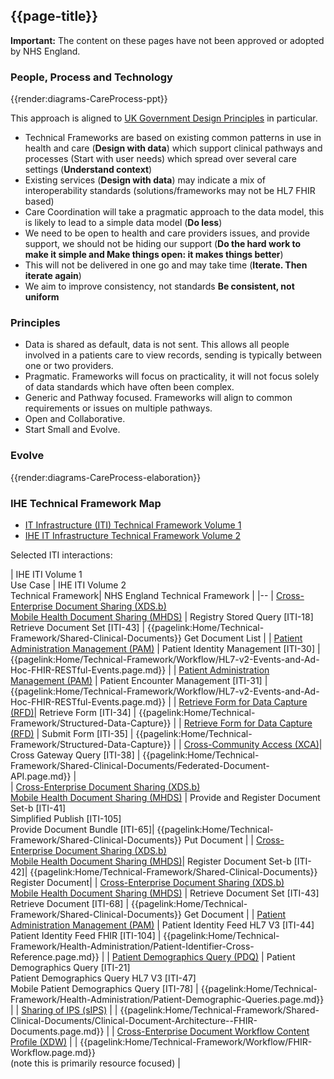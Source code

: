 ## {{page-title}}

<div markdown="span" class="alert alert-warning" role="alert"><i class="fa fa-information"></i><b> Important:</b> The content on these pages have not been approved or adopted by NHS England.</div>

### People, Process and Technology

{{render:diagrams-CareProcess-ppt}}

This approach is aligned to [UK Government Design Principles](https://www.gov.uk/guidance/government-design-principles) in particular.

- Technical Frameworks are based on existing common patterns in use in health and care (**Design with data**) which support clinical pathways and processes (Start with user needs) which spread over several care settings (**Understand context**)
- Existing services (**Design with data**) may indicate a mix of interoperability standards (solutions/frameworks may not be HL7 FHIR based)
- Care Coordination will take a pragmatic approach to the data model, this is likely to lead to a simple data model (**Do less**)
- We need to be open to health and care providers issues, and provide support, we should not be hiding our support (**Do the hard work to make it simple and Make things open: it makes things better**)
- This will not be delivered in one go and may take time (**Iterate. Then iterate again**)
- We aim to improve consistency, not standards **Be consistent, not uniform** 


### Principles

- Data is shared as default, data is not sent. This allows all people involved in a patients care to view records, sending is typically between one or two providers.
- Pragmatic. Frameworks will focus on practicality, it will not focus solely of data standards which have often been complex.
- Generic and Pathway focused. Frameworks will align to common requirements or issues on multiple pathways. 
- Open and Collaborative. 
- Start Small and Evolve.  

### Evolve

{{render:diagrams-CareProcess-elaboration}}

### IHE Technical Framework Map

- [IT Infrastructure (ITI) Technical Framework Volume 1](https://profiles.ihe.net/ITI/TF/Volume1/index.html)
- [IHE IT Infrastructure Technical Framework Volume 2](https://profiles.ihe.net/ITI/TF/Volume2/index.html)

Selected ITI interactions:

| IHE ITI Volume 1 <br/> Use Case | IHE ITI Volume 2 <br/> Technical Framework| NHS England Technical Framework | 
|--
| [Cross-Enterprise Document Sharing (XDS.b)](https://profiles.ihe.net/ITI/TF/Volume1/ch-10.html) <br/> [Mobile Health Document Sharing (MHDS)](https://profiles.ihe.net/ITI/MHDS/index.html) | Registry Stored Query [ITI-18] <br/> Retrieve Document Set [ITI-43] | {{pagelink:Home/Technical-Framework/Shared-Clinical-Documents}} Get Document List |
| [Patient Administration Management (PAM)](https://profiles.ihe.net/ITI/TF/Volume1/ch-14.html) | Patient Identity Management [ITI-30] | {{pagelink:Home/Technical-Framework/Workflow/HL7-v2-Events-and-Ad-Hoc-FHIR-RESTful-Events.page.md}} | 
| [Patient Administration Management (PAM)](https://profiles.ihe.net/ITI/TF/Volume1/ch-14.html) | Patient Encounter Management [ITI-31] | {{pagelink:Home/Technical-Framework/Workflow/HL7-v2-Events-and-Ad-Hoc-FHIR-RESTful-Events.page.md}} | 
| [Retrieve Form for Data Capture (RFD)](https://profiles.ihe.net/ITI/TF/Volume1/ch-17.html)| Retrieve Form [ITI-34] |  {{pagelink:Home/Technical-Framework/Structured-Data-Capture}} | 
| [Retrieve Form for Data Capture (RFD)](https://profiles.ihe.net/ITI/TF/Volume1/ch-17.html) | Submit Form [ITI-35] |  {{pagelink:Home/Technical-Framework/Structured-Data-Capture}} |
| [ Cross-Community Access (XCA)](https://profiles.ihe.net/ITI/TF/Volume1/ch-18.html)| Cross Gateway Query [ITI-38] | {{pagelink:Home/Technical-Framework/Shared-Clinical-Documents/Federated-Document-API.page.md}} |  
| [Cross-Enterprise Document Sharing (XDS.b)](https://profiles.ihe.net/ITI/TF/Volume1/ch-10.html)  <br/> [Mobile Health Document Sharing (MHDS)](https://profiles.ihe.net/ITI/MHDS/index.html) | Provide and Register Document Set-b [ITI-41] <br/> Simplified Publish [ITI-105]  <br/> Provide Document Bundle [ITI-65]| {{pagelink:Home/Technical-Framework/Shared-Clinical-Documents}} Put Document |
| [Cross-Enterprise Document Sharing (XDS.b)](https://profiles.ihe.net/ITI/TF/Volume1/ch-10.html)  <br/> [Mobile Health Document Sharing (MHDS)](https://profiles.ihe.net/ITI/MHDS/index.html)| Register Document Set-b [ITI-42]|  {{pagelink:Home/Technical-Framework/Shared-Clinical-Documents}} Register Document|
| [Cross-Enterprise Document Sharing (XDS.b)](https://profiles.ihe.net/ITI/TF/Volume1/ch-10.html)  <br/> [Mobile Health Document Sharing (MHDS)](https://profiles.ihe.net/ITI/MHDS/index.html) | Retrieve Document Set [ITI-43] <br/> Retrieve Document [ITI-68] |  {{pagelink:Home/Technical-Framework/Shared-Clinical-Documents}} Get Document | 
| [Patient Administration Management (PAM)](https://profiles.ihe.net/ITI/TF/Volume1/ch-14.html) | Patient Identity Feed HL7 V3 [ITI-44] <br/> Patient Identity Feed FHIR [ITI-104] | {{pagelink:Home/Technical-Framework/Health-Administration/Patient-Identifier-Cross-Reference.page.md}} | 
| [Patient Demographics Query (PDQ)](https://profiles.ihe.net/ITI/TF/Volume1/ch-8.html#8) | Patient Demographics Query [ITI-21] <br/> Patient Demographics Query HL7 V3 [ITI-47] <br/> Mobile Patient Demographics Query [ITI-78] | {{pagelink:Home/Technical-Framework/Health-Administration/Patient-Demographic-Queries.page.md}} |
| [Sharing of IPS (sIPS)](https://profiles.ihe.net/ITI/sIPS/index.html) |  | {{pagelink:Home/Technical-Framework/Shared-Clinical-Documents/Clinical-Document-Architecture--FHIR-Documents.page.md}} |
| [Cross-Enterprise Document Workflow Content Profile (XDW)](https://profiles.ihe.net/ITI/TF/Volume1/ch-30.html) | | {{pagelink:Home/Technical-Framework/Workflow/FHIR-Workflow.page.md}} <br/> (note this is primarily resource focused) |

